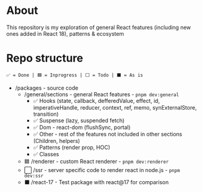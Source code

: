 # About

This repository is my exploration of general React features (including new ones added in React 18), patterns & ecosystem

# Repo structure

```
✅ = Done | 🟦 = Inprogress | ⬜ = Todo | ⬛ = As is
```

- /packages - source code
  - /general/sections - general React features - `pnpm dev:general`
    - ✅ Hooks (state, callback, defferedValue, effect, id, imperativeHandle, reducer, context, ref, memo, synExternalStore, transition)
    - ✅ Suspense (lazy, suspended fetch)
    - ✅ Dom - react-dom (flushSync, portal)
    - ✅ Other - rest of the features not included in other sections (Children, helpers)
    - ✅ Patterns (render prop, HOC)
    - ✅ Classes
  - 🟦 /renderer - custom React renderer - `pnpm dev:renderer`
  - ⬜ /ssr - server specific code to render react in node.js - `pnpm dev:ssr`
  - ⬛ /react-17 - Test package with react@17 for comparison
